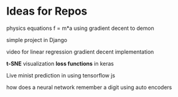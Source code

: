 
# Ideas for Repos

physics equations f = m*a using gradient decent to demon

simple project in Django

video for linear regression gradient decent implementation

**t-SNE** visualization 
**loss functions** in keras

Live minist prediction in using tensorflow js

how does a neural network remember a digit using auto encoders

